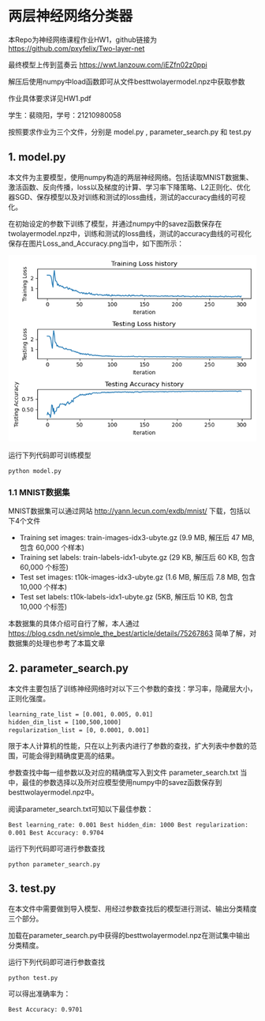 # 两层神经网络分类器

本Repo为神经网络课程作业HW1，github链接为 <https://github.com/pxyfelix/Two-layer-net>

最终模型上传到蓝奏云 <https://wwt.lanzouw.com/iEZfn02z0ppi>

解压后使用numpy中load函数即可从文件besttwolayermodel.npz中获取参数

作业具体要求详见HW1.pdf

学生：裴晓阳，学号：21210980058

按照要求作业为三个文件，分别是 model.py , parameter_search.py 和 test.py

## 1. model.py

本文件为主要模型，使用numpy构造的两层神经网络。包括读取MNIST数据集、激活函数、反向传播，loss以及梯度的计算、学习率下降策略、L2正则化、优化器SGD、保存模型以及对训练和测试的loss曲线，测试的accuracy曲线的可视化。

在初始设定的参数下训练了模型，并通过numpy中的savez函数保存在twolayermodel.npz中，训练和测试的loss曲线，测试的accuracy曲线的可视化保存在图片Loss_and_Accuracy.png当中，如下图所示：

![avatar](./Loss_and_Accuracy.png)

运行下列代码即可训练模型

```
python model.py
```

### 1.1 MNIST数据集

MNIST数据集可以通过网站 <http://yann.lecun.com/exdb/mnist/> 下载，包括以下4个文件

- Training set images: train-images-idx3-ubyte.gz (9.9 MB, 解压后 47 MB, 包含 60,000 个样本)
- Training set labels: train-labels-idx1-ubyte.gz (29 KB, 解压后 60 KB, 包含 60,000 个标签)
- Test set images: t10k-images-idx3-ubyte.gz (1.6 MB, 解压后 7.8 MB, 包含 10,000 个样本)
- Test set labels: t10k-labels-idx1-ubyte.gz (5KB, 解压后 10 KB, 包含 10,000 个标签)

本数据集的具体介绍可自行了解，本人通过 <https://blog.csdn.net/simple_the_best/article/details/75267863> 简单了解，对数据集的处理也参考了本篇文章

## 2. parameter_search.py

本文件主要包括了训练神经网络时对以下三个参数的查找：学习率，隐藏层大小，正则化强度。

```
learning_rate_list = [0.001, 0.005, 0.01]
hidden_dim_list = [100,500,1000]
regularization_list = [0, 0.0001, 0.001]
```

限于本人计算机的性能，只在以上列表内进行了参数的查找，扩大列表中参数的范围，可能会得到精确度更高的结果。

参数查找中每一组参数以及对应的精确度写入到文件 parameter_search.txt 当中，最佳的参数选择以及所对应模型使用numpy中的savez函数保存到besttwolayermodel.npz中。

阅读parameter_search.txt可知以下最佳参数：

```
Best learning_rate: 0.001 Best hidden_dim: 1000 Best regularization: 0.001 Best Accuracy: 0.9704
```

运行下列代码即可进行参数查找

```
python parameter_search.py
```

## 3. test.py

在本文件中需要做到导入模型、用经过参数查找后的模型进行测试、输出分类精度三个部分。

加载在parameter_search.py中获得的besttwolayermodel.npz在测试集中输出分类精度。

运行下列代码即可进行参数查找

```
python test.py
```

可以得出准确率为：

```
Best Accuracy: 0.9701
```
